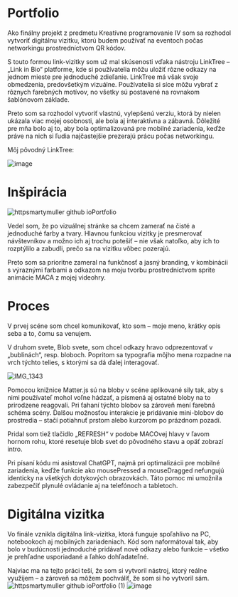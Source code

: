 # Portfolio
Ako finálny projekt z predmetu Kreatívne programovanie IV som sa rozhodol vytvoriť digitálnu vizitku, ktorú budem používať na eventoch počas networkingu prostredníctvom QR kódov.

S touto formou link-vizitky som už mal skúsenosti vďaka nástroju LinkTree – „Link in Bio“ platforme, kde si používatelia môžu uložiť rôzne odkazy na jednom mieste pre jednoduché zdieľanie. LinkTree má však svoje obmedzenia, predovšetkým vizuálne. Používatelia si síce môžu vybrať z rôznych farebných motívov, no všetky sú postavené na rovnakom šablónovom základe.

Preto som sa rozhodol vytvoriť vlastnú, vylepšenú verziu, ktorá by nielen ukázala viac mojej osobnosti, ale bola aj interaktívna a zábavná. Dôležité pre mňa bolo aj to, aby bola optimalizovaná pre mobilné zariadenia, keďže práve na nich si ľudia najčastejšie prezerajú prácu počas networkingu.

Môj pôvodný LinkTree:

![image](https://github.com/user-attachments/assets/d54f174b-2223-4e54-9938-bd56cd027d58) 


# Inšpirácia
![httpsmartymuller github ioPortfolio](https://github.com/user-attachments/assets/a9b1f6f9-71d7-49d6-b660-c606032204b8)

Vedel som, že po vizuálnej stránke sa chcem zamerať na čisté a jednoduché farby a tvary. Hlavnou funkciou vizitky je presmerovať návštevníkov a možno ich aj trochu potešiť – nie však natoľko, aby ich to rozptýlilo a zabudli, prečo sa na vizitku vôbec pozerajú.

Preto som sa prioritne zameral na funkčnosť a jasný branding, v kombinácii s výraznými farbami a odkazom na moju tvorbu prostredníctvom sprite animácie MACA z mojej videohry.

# Proces
V prvej scéne som chcel komunikovať, kto som – moje meno, krátky opis seba a to, čomu sa venujem.

V druhom svete, Blob svete, som chcel odkazy hravo odprezentovať v „bublinách“, resp. bloboch.
Popritom sa typografia môjho mena rozpadne na vrch týchto telies, s ktorými sa dá ďalej interagovať.

![IMG_1343](https://github.com/user-attachments/assets/b10c6c84-d433-44b9-8792-d41faa49b470)

Pomocou knižnice Matter.js sú na bloby v scéne aplikované sily tak, aby s nimi používateľ mohol voľne hádzať, a písmená aj ostatné bloby na to prirodzene reagovali. Pri ťahaní týchto blobov sa zároveň mení farebná schéma scény.
Ďalšou možnosťou interakcie je pridávanie mini-blobov do prostredia – stačí potiahnuť prstom alebo kurzorom po prázdnom pozadí.

Pridal som tiež tlačidlo „REFRESH“ v podobe MACOvej hlavy v ľavom hornom rohu, ktoré resetuje blob svet do pôvodného stavu a opäť zobrazí intro.

Pri písaní kódu mi asistoval ChatGPT, najmä pri optimalizácii pre mobilné zariadenia, keďže funkcie ako mousePressed a mouseDragged nefungujú identicky na všetkých dotykových obrazovkách. Táto pomoc mi umožnila zabezpečiť plynulé ovládanie aj na telefónoch a tabletoch.

# Digitálna vizitka
Vo finále vznikla digitálna link-vizitka, ktorá funguje spoľahlivo na PC, notebookoch aj mobilných zariadeniach.
Kód som naformátoval tak, aby bolo v budúcnosti jednoduché pridávať nové odkazy alebo funkcie – všetko je prehľadne usporiadané a ľahko dohľadateľné.

Najviac ma na tejto práci teší, že som si vytvoril nástroj, ktorý reálne využijem – a zároveň sa môžem pochváliť, že som si ho vytvoril sám.
![httpsmartymuller github ioPortfolio (1)](https://github.com/user-attachments/assets/4b7ded2b-42f6-4c57-9c29-83b20144aa75)
![image](https://github.com/user-attachments/assets/e4defe07-4397-4b9d-8889-53024aeae875)





